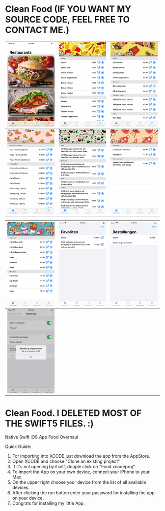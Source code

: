 # Clean Food (IF YOU WANT MY SOURCE CODE, FEEL FREE TO CONTACT ME.)

| ![Restaurant](https://github.com/EforestHD/CleanFood/blob/master/Screenshots/Restaurant.png) | ![Mirans](https://github.com/EforestHD/CleanFood/blob/master/Screenshots/Mirans.png) | ![Garips](https://github.com/EforestHD/CleanFood/blob/master/Screenshots/Garips.png) |
| -------- | -------- | -------- |
| ![Pizza](https://github.com/EforestHD/CleanFood/blob/master/Screenshots/Pizza.png)     | ![Chau](https://github.com/EforestHD/CleanFood/blob/master/Screenshots/Chau.png)     | ![Hasch](https://github.com/EforestHD/CleanFood/blob/master/Screenshots/Hasch.png)     | 


| ![Gaumenschmaus](https://github.com/EforestHD/CleanFood/blob/master/Screenshots/Gaumenschmaus.png) | ![Favoriten](https://github.com/EforestHD/CleanFood/blob/master/Screenshots/Favoriten.png) | ![Bestellungen](https://github.com/EforestHD/CleanFood/blob/master/Screenshots/Bestellungen.png) |
| -------- | -------- | -------- |
| ![Bestellung](https://github.com/EforestHD/CleanFood/blob/master/Screenshots/Bestellung.png)  






# Clean Food. I DELETED MOST OF THE SWIFT5 FILES. :) 


 Native Swift iOS App Food Overhaul


Quick Guide:
 1. For importing into XCODE just download the app from the AppStore. 
 2. Open XCODE and choose "Clone an existing project"
 3. If it's not opening by itself, douple click on "Food.xcodeproj"
 4. To import the App on your own device, connect your iPhone to your Mac. 
 5. On the upper right choose your device from the list of all available devices. 
 6. After clicking the run button enter your password for installing the app on your device. 
 7. Congrats for installing my little App. 
 
 
 
